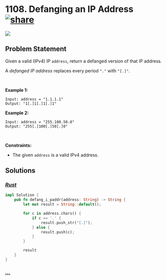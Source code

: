 # 1108. Defanging an IP Address [![share]](https://leetcode.com/problems/defanging-an-ip-address/)

![][easy]

## Problem Statement

<p>Given a valid (IPv4) IP <code>address</code>, return a defanged version of that IP address.</p>
<p>A <em>defanged IP address</em> replaces every period <code>"."</code> with <code>"[.]"</code>.</p>
<p> </p>
<p><strong class="example">Example 1:</strong></p>

```
Input: address = "1.1.1.1"
Output: "1[.]1[.]1[.]1"
```

<p><strong class="example">Example 2:</strong></p>

```
Input: address = "255.100.50.0"
Output: "255[.]100[.]50[.]0"
```

<p> </p>
<p><strong>Constraints:</strong></p>
<ul>
<li>The given <code>address</code> is a valid IPv4 address.</li>
</ul>

## Solutions

### [_Rust_](defanging_an_ip_address.rs)

```rs [Rust]
impl Solution {
    pub fn defang_i_paddr(address: String) -> String {
        let mut result = String::default();

        for c in address.chars() {
            if c == '.' {
                result.push_str("[.]");
            } else {
                result.push(c);
            }
        }

        result
    }
}

```

### [_..._]()

```

```

<!----------------------------------{ link }--------------------------------->

[share]: https://graph.org/file/3ea5234dda646b71c574a.png
[easy]: https://img.shields.io/badge/Difficulty-Easy-bright.svg
[medium]: https://img.shields.io/badge/Difficulty-Medium-yellow.svg
[hard]: https://img.shields.io/badge/Difficulty-Hard-red.svg
